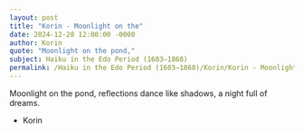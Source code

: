 ```yaml
---
layout: post
title: "Korin - Moonlight on the"
date: 2024-12-28 12:00:00 -0000
author: Korin
quote: "Moonlight on the pond,"
subject: Haiku in the Edo Period (1603–1868)
permalink: /Haiku in the Edo Period (1603–1868)/Korin/Korin - Moonlight on the
---
```


Moonlight on the pond,
reflections dance like shadows,
a night full of dreams.

- Korin
